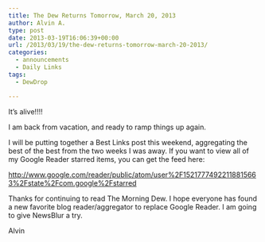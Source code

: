 ```yaml
---
title: The Dew Returns Tomorrow, March 20, 2013
author: Alvin A.
type: post
date: 2013-03-19T16:06:39+00:00
url: /2013/03/19/the-dew-returns-tomorrow-march-20-2013/
categories:
  - announcements
  - Daily Links
tags:
  - DewDrop

---
```

It&#8217;s alive!!!!

I am back from vacation, and ready to ramp things up again.

I will be putting together a Best Links post this weekend, aggregating the best of the best from the two weeks I was away. If you want to view all of my Google Reader starred items, you can get the feed here:

http://www.google.com/reader/public/atom/user%2F15217774922118815663%2Fstate%2Fcom.google%2Fstarred

Thanks for continuing to read The Morning Dew. I hope everyone has found a new favorite blog reader/aggregator to replace Google Reader. I am going to give NewsBlur a try.

Alvin